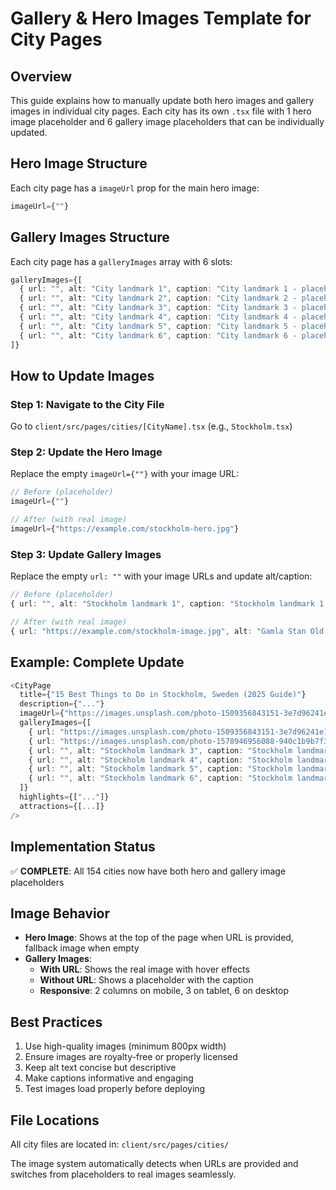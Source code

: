 # Gallery & Hero Images Template for City Pages

## Overview
This guide explains how to manually update both hero images and gallery images in individual city pages. Each city has its own `.tsx` file with 1 hero image placeholder and 6 gallery image placeholders that can be individually updated.

## Hero Image Structure
Each city page has a `imageUrl` prop for the main hero image:

```typescript
imageUrl={""}
```

## Gallery Images Structure
Each city page has a `galleryImages` array with 6 slots:

```typescript
galleryImages={[
  { url: "", alt: "City landmark 1", caption: "City landmark 1 - placeholder" },
  { url: "", alt: "City landmark 2", caption: "City landmark 2 - placeholder" },
  { url: "", alt: "City landmark 3", caption: "City landmark 3 - placeholder" },
  { url: "", alt: "City landmark 4", caption: "City landmark 4 - placeholder" },
  { url: "", alt: "City landmark 5", caption: "City landmark 5 - placeholder" },
  { url: "", alt: "City landmark 6", caption: "City landmark 6 - placeholder" }
]}
```

## How to Update Images

### Step 1: Navigate to the City File
Go to `client/src/pages/cities/[CityName].tsx` (e.g., `Stockholm.tsx`)

### Step 2: Update the Hero Image
Replace the empty `imageUrl={""}` with your image URL:

```typescript
// Before (placeholder)
imageUrl={""}

// After (with real image)
imageUrl={"https://example.com/stockholm-hero.jpg"}
```

### Step 3: Update Gallery Images
Replace the empty `url: ""` with your image URLs and update alt/caption:

```typescript
// Before (placeholder)
{ url: "", alt: "Stockholm landmark 1", caption: "Stockholm landmark 1 - placeholder" },

// After (with real image)
{ url: "https://example.com/stockholm-image.jpg", alt: "Gamla Stan Old Town", caption: "Gamla Stan Old Town" },
```

## Example: Complete Update
```typescript
<CityPage
  title={"15 Best Things to Do in Stockholm, Sweden (2025 Guide)"}
  description={"..."}
  imageUrl={"https://images.unsplash.com/photo-1509356843151-3e7d96241e11"}
  galleryImages={[
    { url: "https://images.unsplash.com/photo-1509356843151-3e7d96241e11", alt: "Stockholm Old Town", caption: "Gamla Stan - Stockholm's Historic Old Town" },
    { url: "https://images.unsplash.com/photo-1578946956088-940c1b9b7f3b", alt: "Vasa Museum", caption: "The Famous Vasa Ship Museum" },
    { url: "", alt: "Stockholm landmark 3", caption: "Stockholm landmark 3 - placeholder" },
    { url: "", alt: "Stockholm landmark 4", caption: "Stockholm landmark 4 - placeholder" },
    { url: "", alt: "Stockholm landmark 5", caption: "Stockholm landmark 5 - placeholder" },
    { url: "", alt: "Stockholm landmark 6", caption: "Stockholm landmark 6 - placeholder" }
  ]}
  highlights={["..."]}
  attractions={[...]}
/>
```

## Implementation Status
✅ **COMPLETE**: All 154 cities now have both hero and gallery image placeholders

## Image Behavior
- **Hero Image**: Shows at the top of the page when URL is provided, fallback image when empty
- **Gallery Images**: 
  - **With URL**: Shows the real image with hover effects
  - **Without URL**: Shows a placeholder with the caption
  - **Responsive**: 2 columns on mobile, 3 on tablet, 6 on desktop

## Best Practices
1. Use high-quality images (minimum 800px width)
2. Ensure images are royalty-free or properly licensed
3. Keep alt text concise but descriptive
4. Make captions informative and engaging
5. Test images load properly before deploying

## File Locations
All city files are located in: `client/src/pages/cities/`

The image system automatically detects when URLs are provided and switches from placeholders to real images seamlessly.